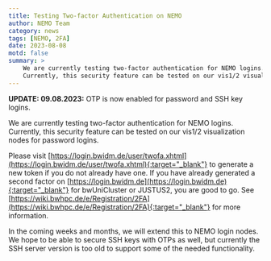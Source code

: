 ```yaml
---
title: Testing Two-factor Authentication on NEMO
author: NEMO Team
category: news
tags: [NEMO, 2FA]
date: 2023-08-08
motd: false
summary: >
    We are currently testing two-factor authentication for NEMO logins.
    Currently, this security feature can be tested on our vis1/2 visualization nodes.
---
```


**UPDATE: 09.08.2023:** OTP is now enabled for password and SSH key logins.

We are currently testing two-factor authentication for NEMO logins.
Currently, this security feature can be tested on our vis1/2 visualization nodes for password logins.

Please visit [https://login.bwidm.de/user/twofa.xhtml](https://login.bwidm.de/user/twofa.xhtml){:target="_blank"} to generate a new token if you do not already have one.
If you have already generated a second factor on [https://login.bwidm.de](https://login.bwidm.de){:target="_blank"} for bwUniCluster or JUSTUS2, you are good to go.
See [https://wiki.bwhpc.de/e/Registration/2FA](https://wiki.bwhpc.de/e/Registration/2FA){:target="_blank"} for more information.

In the coming weeks and months, we will extend this to NEMO login nodes.
We hope to be able to secure SSH keys with OTPs as well, but currently the SSH server version is too old to support some of the needed functionality.
